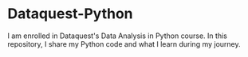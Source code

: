# Dataquest-Python
I am enrolled in Dataquest's Data Analysis in Python course. In this repository, I share my Python code and what I learn during my journey.
